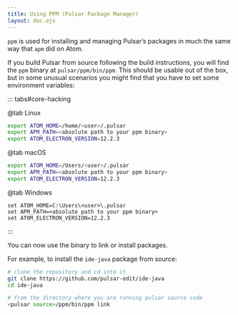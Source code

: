 ```yaml
---
title: Using PPM (Pulsar Package Manager)
layout: doc.ejs
---
```


<!-- TODO: This language is rewritten to hedge a bit more just so we can remove the “information may be outdated!” scare text from the title. This still needs further investigation. -->

`ppm` is used for installing and managing Pulsar’s packages in much the same way that `apm` did on Atom.

If you build Pulsar from source following the build instructions, you will find the `ppm` binary at `pulsar/ppm/bin/ppm`. This should be usable out of the box, but in some unusual scenarios you might find that you have to set some environment variables:

::: tabs#core-hacking

@tab Linux

```sh
export ATOM_HOME=/home/<user>/.pulsar
export APM_PATH=<absolute path to your ppm binary>
export ATOM_ELECTRON_VERSION=12.2.3
```

@tab macOS

```sh
export ATOM_HOME=/Users/<user>/.pulsar
export APM_PATH=<absolute path to your ppm binary>
export ATOM_ELECTRON_VERSION=12.2.3
```

@tab Windows

```
set ATOM_HOME=C:\Users\<user>\.pulsar
set APM_PATH=<absolute path to your ppm binary>
set ATOM_ELECTRON_VERSION=12.2.3
```

:::

You can now use the binary to link or install packages.

For example, to install the `ide-java` package from source:

```sh
# clone the repository and cd into it
git clone https://github.com/pulsar-edit/ide-java
cd ide-java

# from the directory where you are running pulsar source code
<pulsar source>/ppm/bin/ppm link
```
